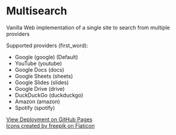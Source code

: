 # Multisearch
Vanilla Web implementation of a single site to search from multiple providers

Supported providers (first_word):
- Google (google) (Default)
- YouTube (youtube)
- Google Docs (docs)
- Google Sheets (sheets)
- Google Slides (slides)
- Google Drive (drive)
- DuckDuckGo (duckduckgo)
- Amazon (amazon)
- Spotify (spotify)

[View Deployment on GitHub Pages](https://rskbansal.github.io/multisearch)<br/>
[Icons created by freepik on Flaticon](https://www.flaticon.com/authors/freepik)

